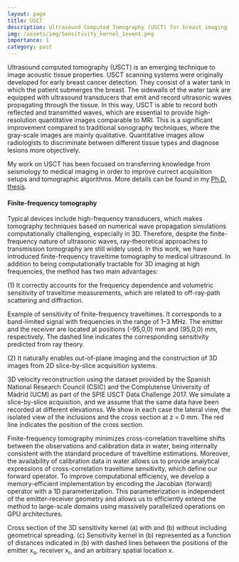 ```yaml
---
layout: page
title: USCT
description: Ultrasound Computed Tomography (USCT) for breast imaging
img: /assets/img/Sensitivity_kernel_1event.png
importance: 1
category: past
---
```


Ultrasound computed tomography (USCT) is an emerging technique to image acoustic tissue properties. USCT scanning systems were originally developed for early breast cancer detection. They consist of a water tank in which the patient submerges the breast. The sidewalls of the water tank are equipped with ultrasound transducers that emit and record ultrasonic waves propagating through the tissue. In this way, USCT is able to record both reflected and transmitted waves, which are essential to provide high-resolution quantitative images comparable to MRI. This is a significant improvement compared to traditional sonography techniques, where the gray-scale images are mainly qualitative. Quantitative images allow radiologists to discriminate between different tissue types and diagnose lesions more objectively.

My work on USCT has been focused on transferring knowledge from seismology to medical imaging in order to improve currect acquisition setups and tomographic algorithms. More details can be found in my [Ph.D. thesis](https://www.research-collection.ethz.ch/handle/20.500.11850/416172).

<!--<h4> Optimal experimental design </h4>-->


<h4> Finite-frequency tomography </h4>

Typical devices include high-frequency transducers, which makes tomography techniques based on numerical wave propagation simulations computationally challenging, especially in 3D. Therefore, despite the finite-frequency nature of ultrasonic waves, ray-theoretical approaches to transmission tomography are still widely used. In this work, we have introduced finite-frequency traveltime tomography to medical ultrasound. In addition to being computationally tractable for 3D imaging at high frequencies, the method has two main advantages:

(1) It correctly accounts for the frequency dependence and volumetric sensitivity of traveltime measurements, which are related to off-ray-path scattering and diffraction. 

<div class="row">
    <div class="col-sm mt-3 mt-md-0">
        <img class="img-fluid rounded z-depth-1" src="{{ '/assets/img/Sensitivity_kernel_1event.png' | relative_url }}" alt="" title="Sensitivity of finite-frequency traveltimes"/>
    </div>
</div>
<div class="caption">
    Example of sensitivity of finite-frequency traveltimes. It corresponds to a band-limited signal with frequencies in the range of 1–3 MHz. The emitter and the receiver are located at positions (-95,0,0) mm and (95,0,0) mm, respectively. The dashed line indicates the corresponding sensitivity predicted from ray theory.
</div>

(2) It naturally enables out-of-plane imaging and the construction of 3D images from 2D slice-by-slice acquisition systems.


<div class="row justify-content-center">
    <div class="col-sm-8 mt-3 mt-md-0">
        <img class="img-fluid rounded z-depth-1" src="{{ '/assets/img/FFtomo_3Drec.png' | relative_url }}" alt="" title="3D reconstruction"/>
    </div>
</div>
<div class="caption">
    3D velocity reconstruction using the dataset provided by the Spanish National Research Council (CSIC) and the Complutense University of Madrid (UCM) as part of the SPIE USCT Data Challenge 2017. We simulate a slice-by-slice acquisition, and we assume that the same data have been recorded at different elevationss. We show in each case the lateral view, the isolated view of the inclusions and the cross section at z = 0 mm. The red line indicates the position of the cross section.
</div>

Finite-frequency tomography minimizes cross-correlation traveltime shifts between the observations and calibration data in water, being internally consistent with the standard procedure of traveltime estimations. Moreover, the availability of calibration data in water allows us to provide analytical expressions of cross-correlation traveltime sensitivity, which define our forward operator.
To improve computational efficiency, we develop a memory-efficient implementation by encoding the Jacobian (forward) operator with a 1D parameterization. This parameterization is independent of the emitter-receiver geometry and allows us to efficiently extend the method to large-scale domains using massively parallelized operations on GPU architectures. 


<div class="row justify-content-center">
    <div class="col-sm-8 mt-3 mt-md-0">
        <img class="img-fluid rounded z-depth-1" src="{{ '/assets/img/FFtomo_parameterization.png' | relative_url }}" alt="" title="Parameterization"/>
    </div>
</div>
<div class="caption">
Cross section of the 3D sensitivity kernel (a) with and (b) without including geometrical spreading. (c) Sensitivity kernel in (b) represented as a function of distances indicated in (b) with dashed lines between the positions of the emitter x<sub>s</sub>, receiver x<sub>r</sub>, and an arbitrary spatial location x.
</div>



